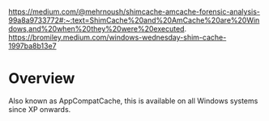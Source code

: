 https://medium.com/@mehrnoush/shimcache-amcache-forensic-analysis-99a8a9733772#:~:text=ShimCache%20and%20AmCache%20are%20Windows,and%20when%20they%20were%20executed.
https://bromiley.medium.com/windows-wednesday-shim-cache-1997ba8b13e7

# Overview

Also known as AppCompatCache, this is available on all Windows systems since XP onwards. 
